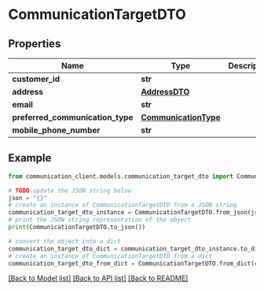# CommunicationTargetDTO


## Properties

Name | Type | Description | Notes
------------ | ------------- | ------------- | -------------
**customer_id** | **str** |  | [optional] 
**address** | [**AddressDTO**](AddressDTO.md) |  | [optional] 
**email** | **str** |  | [optional] 
**preferred_communication_type** | [**CommunicationType**](CommunicationType.md) |  | [optional] 
**mobile_phone_number** | **str** |  | [optional] 

## Example

```python
from communication_client.models.communication_target_dto import CommunicationTargetDTO

# TODO update the JSON string below
json = "{}"
# create an instance of CommunicationTargetDTO from a JSON string
communication_target_dto_instance = CommunicationTargetDTO.from_json(json)
# print the JSON string representation of the object
print(CommunicationTargetDTO.to_json())

# convert the object into a dict
communication_target_dto_dict = communication_target_dto_instance.to_dict()
# create an instance of CommunicationTargetDTO from a dict
communication_target_dto_from_dict = CommunicationTargetDTO.from_dict(communication_target_dto_dict)
```
[[Back to Model list]](../README.md#documentation-for-models) [[Back to API list]](../README.md#documentation-for-api-endpoints) [[Back to README]](../README.md)


